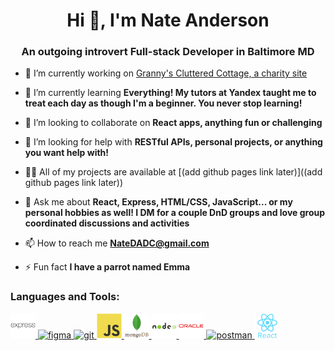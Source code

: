 <h1 align="center">Hi 👋, I'm Nate Anderson</h1>
<h3 align="center">An outgoing introvert Full-stack Developer in Baltimore MD</h3>

- 🔭 I’m currently working on [Granny's Cluttered Cottage, a charity site](TBD)

- 🌱 I’m currently learning **Everything! My tutors at Yandex taught me to treat each day as though I'm a beginner. You never stop learning!**

- 👯 I’m looking to collaborate on **React apps, anything fun or challenging**

- 🤝 I’m looking for help with **RESTful APIs, personal projects, or anything you want help with!**

- 👨‍💻 All of my projects are available at [(add github pages link later)]((add github pages link later))

- 💬 Ask me about **React, Express, HTML/CSS, JavaScript... or my personal hobbies as well! I DM for a couple DnD groups and love group coordinated discussions and activities**

- 📫 How to reach me **NateDADC@gmail.com**

- ⚡ Fun fact **I have a parrot named Emma**


<h3 align="left">Languages and Tools:</h3>
<p align="left"> <a href="https://expressjs.com" target="_blank"> <img src="https://raw.githubusercontent.com/devicons/devicon/master/icons/express/express-original-wordmark.svg" alt="express" width="40" height="40"/> </a> <a href="https://www.figma.com/" target="_blank"> <img src="https://www.vectorlogo.zone/logos/figma/figma-icon.svg" alt="figma" width="40" height="40"/> </a> <a href="https://git-scm.com/" target="_blank"> <img src="https://www.vectorlogo.zone/logos/git-scm/git-scm-icon.svg" alt="git" width="40" height="40"/> </a> <a href="https://developer.mozilla.org/en-US/docs/Web/JavaScript" target="_blank"> <img src="https://raw.githubusercontent.com/devicons/devicon/master/icons/javascript/javascript-original.svg" alt="javascript" width="40" height="40"/> </a> <a href="https://www.mongodb.com/" target="_blank"> <img src="https://raw.githubusercontent.com/devicons/devicon/master/icons/mongodb/mongodb-original-wordmark.svg" alt="mongodb" width="40" height="40"/> </a> <a href="https://nodejs.org" target="_blank"> <img src="https://raw.githubusercontent.com/devicons/devicon/master/icons/nodejs/nodejs-original-wordmark.svg" alt="nodejs" width="40" height="40"/> </a> <a href="https://www.oracle.com/" target="_blank"> <img src="https://raw.githubusercontent.com/devicons/devicon/master/icons/oracle/oracle-original.svg" alt="oracle" width="40" height="40"/> </a> <a href="https://postman.com" target="_blank"> <img src="https://www.vectorlogo.zone/logos/getpostman/getpostman-icon.svg" alt="postman" width="40" height="40"/> </a> <a href="https://reactjs.org/" target="_blank"> <img src="https://raw.githubusercontent.com/devicons/devicon/master/icons/react/react-original-wordmark.svg" alt="react" width="40" height="40"/> </a> </p>
